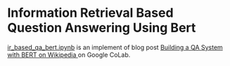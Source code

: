 # Information Retrieval Based Question Answering Using Bert
[ir_based_qa_bert.ipynb](ir_based_qa_bert.ipynb) is an implement of blog post [Building a QA System with BERT on Wikipedia
](https://qa.fastforwardlabs.com/pytorch/hugging%20face/wikipedia/bert/transformers/2020/05/19/Getting_Started_with_QA.html) on Google CoLab.